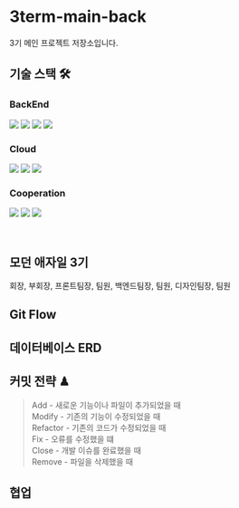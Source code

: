 # 3term-main-back
3기 메인 프로젝트 저장소입니다.

## 기술 스택 🛠
<h3 align="left">  
 BackEnd
</h3>
<p align="left">  
  <img src="https://img.shields.io/badge/javascript-F7DF1E?logo=javascript&logoColor=white">
  <img src= "https://img.shields.io/badge/Node-green?logo=node-dot-js&logoColor=white"/>
  <img src= "https://img.shields.io/badge/Express-blue?logo=express"/>
  <img src="https://img.shields.io/badge/mysql-4479A1?logo=mysql&logoColor=white">
</p>  

<h3 align="left">  
  Cloud 
</h3>
<p align="left">
  <img src="https://img.shields.io/badge/AWS-EC2-red?logo=amazon-aws" />
  <img src="https://img.shields.io/badge/AWS-RDS-red?logo=amazon-aws" />
  <img src= "https://img.shields.io/badge/AWS-S3-red?logo=amazon-aws"/>
</p>

<h3 align="left">  
  Cooperation
</h3>
<p align="left">
  <img src="https://img.shields.io/badge/GitHub-100000?logo=github" />
  <img src= "https://img.shields.io/badge/Git-FF4500?logo=git&logoColor=white"/>
  <img src="https://img.shields.io/badge/KakaoWork-white?logo=kakao&logoColor=yellow"/>
</p>
<br/>

## 모던 애자일 3기
회장, 부회장, 프론트팀장, 팀원, 백엔드팀장, 팀원, 디자인팀장, 팀원

## Git Flow

## 데이터베이스 ERD

## 커밋 전략 ♟
> Add - 새로운 기능이나 파일이 추가되었을 때	 
> Modify - 기존의 기능이 수정되었을 때  
> Refactor - 기존의 코드가 수정되었을 때  
> Fix - 오류를 수정했을 떄  
> Close - 개발 이슈를 완료했을 때  
> Remove - 파일을 삭제했을 때  

## 협업
